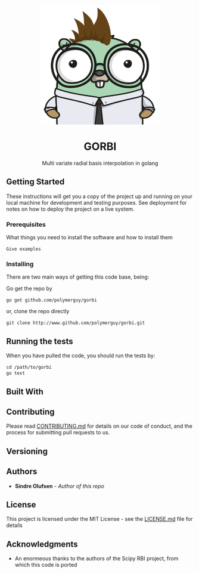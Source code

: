 
<!-- PROJECT LOGO -->
<br />
<p align="center">
  <a href="https://github.com/othneildrew/Best-README-Template">
    <img src="./docs/gopher.png" alt="Logo" width="320" height="320">
  </a>

  <h1 align="center">GORBI</h1>

  <p align="center">
Multi variate radial basis interpolation in golang

  </p>
</p>


## Getting Started
These instructions will get you a copy of the project up and running on your local machine for development and testing purposes. See deployment for notes on how to deploy the project on a live system.


### Prerequisites

What things you need to install the software and how to install them

```
Give examples
```

### Installing

There are two main ways of getting this code base, being:
 
Go get the repo by
```
go get github.com/polymerguy/gorbi
```
or, clone the repo directly

```
git clone http://www.github.com/polymerguy/gorbi.git
```


## Running the tests

When you have pulled the code, you should run the tests by:
```
cd /path/to/gorbi
go test
```

## Built With


## Contributing

Please read [CONTRIBUTING.md](https://www.) for details on our code of conduct, and the process for submitting pull requests to us.

## Versioning


## Authors

* **Sindre Olufsen** - *Author of this repo* 


## License

This project is licensed under the MIT License - see the [LICENSE.md](LICENSE.md) file for details

## Acknowledgments

* An enormeous thanks to the authors of the Scipy RBI project, from which this code is ported



